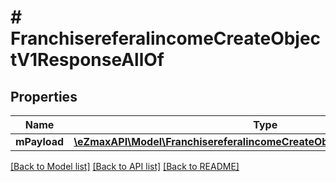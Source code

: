 # # FranchisereferalincomeCreateObjectV1ResponseAllOf

## Properties

Name | Type | Description | Notes
------------ | ------------- | ------------- | -------------
**mPayload** | [**\eZmaxAPI\Model\FranchisereferalincomeCreateObjectV1ResponseMPayload**](FranchisereferalincomeCreateObjectV1ResponseMPayload.md) |  |

[[Back to Model list]](../../README.md#models) [[Back to API list]](../../README.md#endpoints) [[Back to README]](../../README.md)
